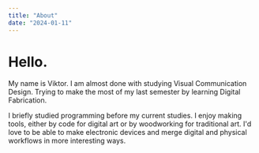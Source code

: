 ```yaml
---
title: "About"
date: "2024-01-11"
---
```


# Hello. 

My name is Viktor. I am almost done with studying Visual Communication Design. Trying to make the most of my last semester by learning Digital Fabrication. 

I briefly studied programming before my current studies. I enjoy making tools, either by code for digital art or by woodworking for traditional art. I'd love to be able to make electronic devices and merge digital and physical workflows in more interesting ways. 